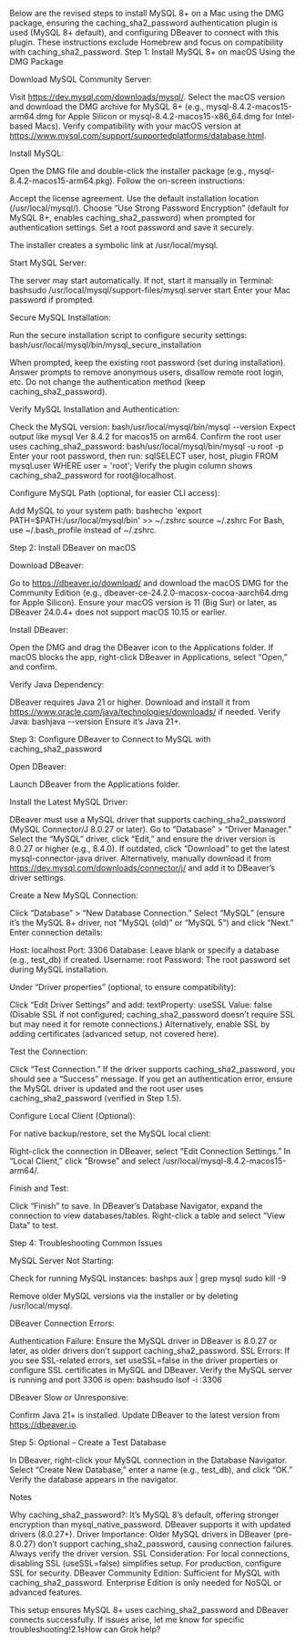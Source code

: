 Below are the revised steps to install MySQL 8+ on a Mac using the DMG package, ensuring the caching_sha2_password authentication plugin is used (MySQL 8+ default), and configuring DBeaver to connect with this plugin. These instructions exclude Homebrew and focus on compatibility with caching_sha2_password.
Step 1: Install MySQL 8+ on macOS Using the DMG Package

Download MySQL Community Server:

Visit https://dev.mysql.com/downloads/mysql/.
Select the macOS version and download the DMG archive for MySQL 8+ (e.g., mysql-8.4.2-macos15-arm64.dmg for Apple Silicon or mysql-8.4.2-macos15-x86_64.dmg for Intel-based Macs).
Verify compatibility with your macOS version at https://www.mysql.com/support/supportedplatforms/database.html.


Install MySQL:

Open the DMG file and double-click the installer package (e.g., mysql-8.4.2-macos15-arm64.pkg).
Follow the on-screen instructions:

Accept the license agreement.
Use the default installation location (/usr/local/mysql/).
Choose “Use Strong Password Encryption” (default for MySQL 8+, enables caching_sha2_password) when prompted for authentication settings.
Set a root password and save it securely.


The installer creates a symbolic link at /usr/local/mysql.


Start MySQL Server:

The server may start automatically. If not, start it manually in Terminal:
bashsudo /usr/local/mysql/support-files/mysql.server start
Enter your Mac password if prompted.


Secure MySQL Installation:

Run the secure installation script to configure security settings:
bash/usr/local/mysql/bin/mysql_secure_installation

When prompted, keep the existing root password (set during installation).
Answer prompts to remove anonymous users, disallow remote root login, etc. Do not change the authentication method (keep caching_sha2_password).




Verify MySQL Installation and Authentication:

Check the MySQL version:
bash/usr/local/mysql/bin/mysql --version
Expect output like mysql  Ver 8.4.2 for macos15 on arm64.
Confirm the root user uses caching_sha2_password:
bash/usr/local/mysql/bin/mysql -u root -p
Enter your root password, then run:
sqlSELECT user, host, plugin FROM mysql.user WHERE user = 'root';
Verify the plugin column shows caching_sha2_password for root@localhost.


Configure MySQL Path (optional, for easier CLI access):

Add MySQL to your system path:
bashecho 'export PATH=$PATH:/usr/local/mysql/bin' >> ~/.zshrc
source ~/.zshrc
For Bash, use ~/.bash_profile instead of ~/.zshrc.



Step 2: Install DBeaver on macOS

Download DBeaver:

Go to https://dbeaver.io/download/ and download the macOS DMG for the Community Edition (e.g., dbeaver-ce-24.2.0-macosx-cocoa-aarch64.dmg for Apple Silicon).
Ensure your macOS version is 11 (Big Sur) or later, as DBeaver 24.0.4+ does not support macOS 10.15 or earlier.


Install DBeaver:

Open the DMG and drag the DBeaver icon to the Applications folder.
If macOS blocks the app, right-click DBeaver in Applications, select “Open,” and confirm.


Verify Java Dependency:

DBeaver requires Java 21 or higher. Download and install it from https://www.oracle.com/java/technologies/downloads/ if needed.
Verify Java:
bashjava --version
Ensure it’s Java 21+.



Step 3: Configure DBeaver to Connect to MySQL with caching_sha2_password

Open DBeaver:

Launch DBeaver from the Applications folder.


Install the Latest MySQL Driver:

DBeaver must use a MySQL driver that supports caching_sha2_password (MySQL Connector/J 8.0.27 or later).
Go to “Database” > “Driver Manager.”
Select the “MySQL” driver, click “Edit,” and ensure the driver version is 8.0.27 or higher (e.g., 8.4.0).
If outdated, click “Download” to get the latest mysql-connector-java driver. Alternatively, manually download it from https://dev.mysql.com/downloads/connector/j/ and add it to DBeaver’s driver settings.


Create a New MySQL Connection:

Click “Database” > “New Database Connection.”
Select “MySQL” (ensure it’s the MySQL 8+ driver, not “MySQL (old)” or “MySQL 5”) and click “Next.”
Enter connection details:

Host: localhost
Port: 3306
Database: Leave blank or specify a database (e.g., test_db) if created.
Username: root
Password: The root password set during MySQL installation.


Under “Driver properties” (optional, to ensure compatibility):

Click “Edit Driver Settings” and add:
textProperty: useSSL
Value: false
(Disable SSL if not configured; caching_sha2_password doesn’t require SSL but may need it for remote connections.)
Alternatively, enable SSL by adding certificates (advanced setup, not covered here).




Test the Connection:

Click “Test Connection.” If the driver supports caching_sha2_password, you should see a “Success” message.
If you get an authentication error, ensure the MySQL driver is updated and the root user uses caching_sha2_password (verified in Step 1.5).


Configure Local Client (Optional):

For native backup/restore, set the MySQL local client:

Right-click the connection in DBeaver, select “Edit Connection Settings.”
In “Local Client,” click “Browse” and select /usr/local/mysql-8.4.2-macos15-arm64/.




Finish and Test:

Click “Finish” to save.
In DBeaver’s Database Navigator, expand the connection to view databases/tables. Right-click a table and select “View Data” to test.



Step 4: Troubleshooting Common Issues

MySQL Server Not Starting:

Check for running MySQL instances:
bashps aux | grep mysql
sudo kill -9 <pid>

Remove older MySQL versions via the installer or by deleting /usr/local/mysql.


DBeaver Connection Errors:

Authentication Failure: Ensure the MySQL driver in DBeaver is 8.0.27 or later, as older drivers don’t support caching_sha2_password.
SSL Errors: If you see SSL-related errors, set useSSL=false in the driver properties or configure SSL certificates in MySQL and DBeaver.
Verify the MySQL server is running and port 3306 is open:
bashsudo lsof -i :3306



DBeaver Slow or Unresponsive:

Confirm Java 21+ is installed.
Update DBeaver to the latest version from https://dbeaver.io.



Step 5: Optional – Create a Test Database

In DBeaver, right-click your MySQL connection in the Database Navigator.
Select “Create New Database,” enter a name (e.g., test_db), and click “OK.”
Verify the database appears in the navigator.

Notes

Why caching_sha2_password?: It’s MySQL 8’s default, offering stronger encryption than mysql_native_password. DBeaver supports it with updated drivers (8.0.27+).
Driver Importance: Older MySQL drivers in DBeaver (pre-8.0.27) don’t support caching_sha2_password, causing connection failures. Always verify the driver version.
SSL Consideration: For local connections, disabling SSL (useSSL=false) simplifies setup. For production, configure SSL for security.
DBeaver Community Edition: Sufficient for MySQL with caching_sha2_password. Enterprise Edition is only needed for NoSQL or advanced features.

This setup ensures MySQL 8+ uses caching_sha2_password and DBeaver connects successfully. If issues arise, let me know for specific troubleshooting!2.1sHow can Grok help?